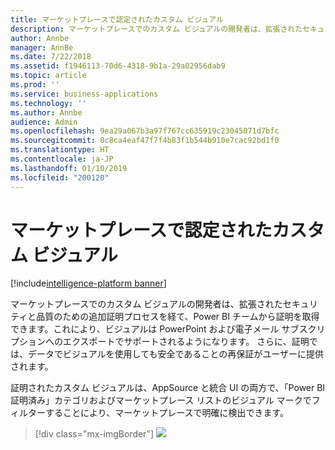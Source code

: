```yaml
---
title: マーケットプレースで認定されたカスタム ビジュアル
description: マーケットプレースでのカスタム ビジュアルの開発者は、拡張されたセキュリティと品質のための追加証明プロセスを経て、Power BI チームから証明を取得できます。これにより、ビジュアルは PowerPoint および電子メール サブスクリプションへのエクスポートでサポートされるようになります。
author: Annbe
manager: AnnBe
ms.date: 7/22/2018
ms.assetid: f1946113-70d6-4318-9b1a-29a02956dab9
ms.topic: article
ms.prod: ''
ms.service: business-applications
ms.technology: ''
ms.author: Annbe
audience: Admin
ms.openlocfilehash: 9ea29a067b3a97f767cc635919c23045071d7bfc
ms.sourcegitcommit: 0c8ca4eaf47f7f4b83f1b544b910e7cac92bd1f0
ms.translationtype: HT
ms.contentlocale: ja-JP
ms.lasthandoff: 01/10/2019
ms.locfileid: "200120"
---
```

# <a name="certified-custom-visuals-in-the-marketplace"></a>マーケットプレースで認定されたカスタム ビジュアル

[!include[intelligence-platform banner](../../includes/intelligence-platform.md)]



マーケットプレースでのカスタム ビジュアルの開発者は、拡張されたセキュリティと品質のための追加証明プロセスを経て、Power BI チームから証明を取得できます。これにより、ビジュアルは PowerPoint および電子メール サブスクリプションへのエクスポートでサポートされるようになります。 さらに、証明では、データでビジュアルを使用しても安全であることの再保証がユーザーに提供されます。

証明されたカスタム ビジュアルは、AppSource と統合 UI の両方で、「Power BI 証明済み」カテゴリおよびマーケットプレース リストのビジュアル マークでフィルターすることにより、マーケットプレースで明確に検出できます。

> [!div class="mx-imgBorder"]
> ![](media/certified-custom-visuals-marketplace-1.png)

